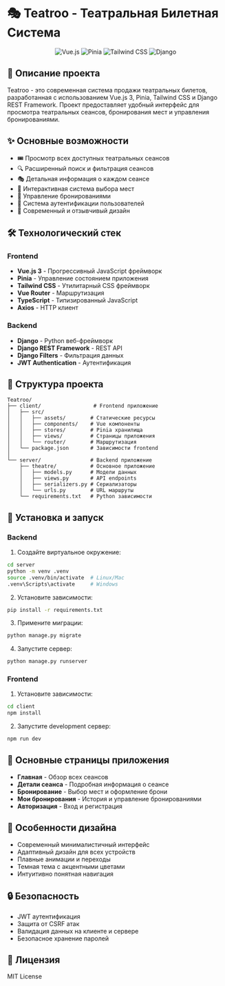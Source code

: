# 🎭 Teatroo - Театральная Билетная Система

<div align="center">
  <img src="https://img.shields.io/badge/Vue.js-35495E?style=for-the-badge&logo=vuedotjs&logoColor=4FC08D" alt="Vue.js"/>
  <img src="https://img.shields.io/badge/Pinia-FFD700?style=for-the-badge&logo=pinia&logoColor=white" alt="Pinia"/>
  <img src="https://img.shields.io/badge/Tailwind_CSS-38B2AC?style=for-the-badge&logo=tailwind-css&logoColor=white" alt="Tailwind CSS"/>
  <img src="https://img.shields.io/badge/Django-092E20?style=for-the-badge&logo=django&logoColor=white" alt="Django"/>
</div>

## 📝 Описание проекта

Teatroo - это современная система продажи театральных билетов, разработанная с использованием Vue.js 3, Pinia, Tailwind CSS и Django REST Framework. Проект предоставляет удобный интерфейс для просмотра театральных сеансов, бронирования мест и управления бронированиями.

## ✨ Основные возможности

- 🎟️ Просмотр всех доступных театральных сеансов
- 🔍 Расширенный поиск и фильтрация сеансов
- 🎭 Детальная информация о каждом сеансе
- 💺 Интерактивная система выбора мест
- 📅 Управление бронированиями
- 👤 Система аутентификации пользователей
- 🎨 Современный и отзывчивый дизайн

## 🛠️ Технологический стек

### Frontend
- **Vue.js 3** - Прогрессивный JavaScript фреймворк
- **Pinia** - Управление состоянием приложения
- **Tailwind CSS** - Утилитарный CSS фреймворк
- **Vue Router** - Маршрутизация
- **TypeScript** - Типизированный JavaScript
- **Axios** - HTTP клиент

### Backend
- **Django** - Python веб-фреймворк
- **Django REST Framework** - REST API
- **Django Filters** - Фильтрация данных
- **JWT Authentication** - Аутентификация

## 📁 Структура проекта

```
Teatroo/
├── client/                 # Frontend приложение
│   ├── src/
│   │   ├── assets/        # Статические ресурсы
│   │   ├── components/    # Vue компоненты
│   │   ├── stores/        # Pinia хранилища
│   │   ├── views/         # Страницы приложения
│   │   └── router/        # Маршрутизация
│   └── package.json       # Зависимости frontend
│
└── server/                # Backend приложение
    ├── theatre/           # Основное приложение
    │   ├── models.py      # Модели данных
    │   ├── views.py       # API endpoints
    │   ├── serializers.py # Сериализаторы
    │   └── urls.py        # URL маршруты
    └── requirements.txt   # Python зависимости
```

## 🚀 Установка и запуск

### Backend

1. Создайте виртуальное окружение:
```bash
cd server
python -m venv .venv
source .venv/bin/activate  # Linux/Mac
.venv\Scripts\activate     # Windows
```

2. Установите зависимости:
```bash
pip install -r requirements.txt
```

3. Примените миграции:
```bash
python manage.py migrate
```

4. Запустите сервер:
```bash
python manage.py runserver
```

### Frontend

1. Установите зависимости:
```bash
cd client
npm install
```

2. Запустите development сервер:
```bash
npm run dev
```

## 📱 Основные страницы приложения

- **Главная** - Обзор всех сеансов
- **Детали сеанса** - Подробная информация о сеансе
- **Бронирование** - Выбор мест и оформление брони
- **Мои бронирования** - История и управление бронированиями
- **Авторизация** - Вход и регистрация

## 🎨 Особенности дизайна

- Современный минималистичный интерфейс
- Адаптивный дизайн для всех устройств
- Плавные анимации и переходы
- Темная тема с акцентными цветами
- Интуитивно понятная навигация

## 🔒 Безопасность

- JWT аутентификация
- Защита от CSRF атак
- Валидация данных на клиенте и сервере
- Безопасное хранение паролей

## 📄 Лицензия

MIT License
